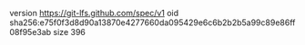 version https://git-lfs.github.com/spec/v1
oid sha256:e75f0f3d8d90a13870e4277660da095429e6c6b2b2b5a99c89e86ff08f95e3ab
size 396
